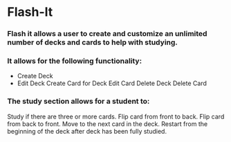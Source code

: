 # Flash-It #

### Flash it allows a user to create and customize an unlimited number of decks and cards to help with studying. ###
### It allows for the following functionality: ###

- Create Deck
- Edit Deck
Create Card for Deck
Edit Card
Delete Deck
Delete Card

### The study section allows for a student to: ###

Study if there are three or more cards.
Flip card from front to back.
Flip card from back to front.
Move to the next card in the deck.
Restart from the beginning of the deck after deck has been fully studied.
